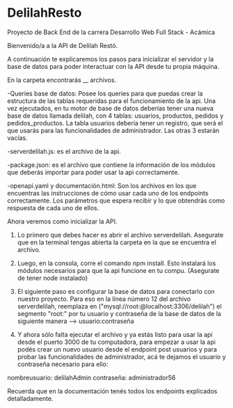 # DelilahResto
Proyecto de Back End de la carrera Desarrollo Web Full Stack - Acámica

Bienvenido/a a la API de Delilah Restó.

A continuación te explicaremos los pasos para inicializar el servidor y la base de datos para poder interactuar con la 
API desde tu propia máquina. 

En la carpeta encontrarás __ archivos. 

-Queries base de datos: Posee los queries para que puedas crear la estructura de las tablas 
requeridas para el funcionamiento de la api. Una vez ejecutados, en tu motor de base de datos deberías tener
una nueva base de datos llamada delilah, con 4 tablas: usuarios, productos, pedidos y pedidos_productos. La tabla usuarios 
debería tener un registro, que será el que usarás para las funcionalidades de administrador. Las otras 3 estarán vacías.

-serverdelilah.js: es el archivo de la api. 

-package.json: es el archivo que contiene la información de los módulos que deberás importar para poder usar la api
correctamente.

-openapi.yaml y documentación.html: Son los archivos en los que encuentras las instrucciones de cómo usar cada uno
de los endpoints correctamente. Los parámetros que espera recibir y lo que obtendrás como respuesta de cada uno de ellos. 

Ahora veremos como inicializar la API.

1. Lo primero que debes hacer es abrir el archivo serverdelilah. Asegurate que en la terminal tengas abierta la carpeta
en la que se encuentra el archivo.

2. Luego, en la consola, corre el comando npm install. Esto instalará los módulos necesarios para que la api funcione en 
tu compu. (Asegurate de tener node instalado)

3. El siguiente paso es configurar la base de datos para conectarlo con nuestro proyecto. Para eso en la línea número
12 del archivo serverdelilah, reemplaza en ("mysql://root:@localhost:3306/delilah") el segmento "root:" por tu 
usuario y contraseña de la base de datos de la siguiente manera --> usuario:contraseña

4. Y ahora sólo falta ejecutar el archivo y ya estás listo para usar la api desde el puerto 3000 de tu computadora,
para empezar a usar la api podés crear un nuevo usuario desde el endpoint post usuarios y para probar las funcionalidades
de administrador, acá te dejamos el usuario y contraseña necesario para ello:

nombreusuario: delilahAdmin
contraseña: administrador56

Recuerda que en la documentación tenés todos los endpoints explicados detalladamente.
